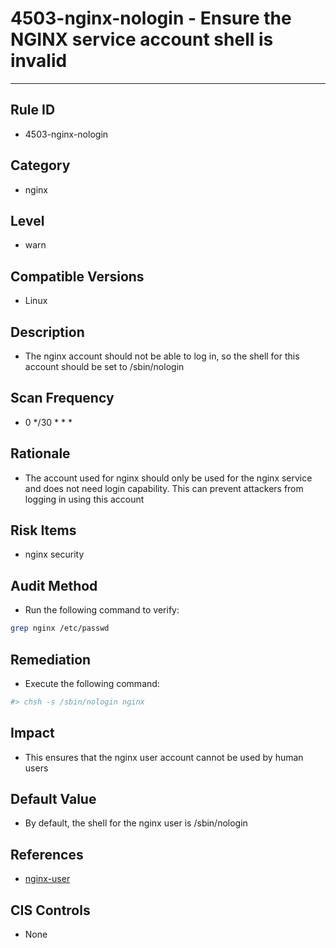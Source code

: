 # 4503-nginx-nologin - Ensure the NGINX service account shell is invalid
---

## Rule ID

- 4503-nginx-nologin


## Category

- nginx


## Level

- warn


## Compatible Versions


- Linux




## Description


- The nginx account should not be able to log in, so the shell for this account should be set to /sbin/nologin



## Scan Frequency
- 0 */30 * * *

## Rationale


- The account used for nginx should only be used for the nginx service and does not need login capability. This can prevent attackers from logging in using this account






## Risk Items


- nginx security



## Audit Method
- Run the following command to verify:

```bash
grep nginx /etc/passwd
```



## Remediation
- Execute the following command:
```bash
#> chsh -s /sbin/nologin nginx
```



## Impact


- This ensures that the nginx user account cannot be used by human users




## Default Value


- By default, the shell for the nginx user is /sbin/nologin




## References


- [nginx-user](http://nginx.org/en/docs/ngx_core_module.html#user)



## CIS Controls


- None